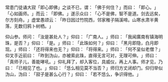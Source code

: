 常患门徒诵大寂「即心即佛」之谈不已，谓：​「佛于何住？​」而曰：​「即心。​」​「心如画师。​」而云：​「即佛。​」遂示众曰：​「心不是佛，智不是道。剑去远矣，尔方刻舟。​」虚堂愚颂云：​「昨日因过竹院西，邻家稚子隔溪啼。山寒水肃半黄落，无数归鸦卜树栖。​」

仰山参。师问：​「汝是甚处人？​」仰曰：​「广南人。​」师曰：​「我闻廣南有镇海明珠，是否？​」仰曰：​「是。​」师曰：​「此珠如何？​」仰曰：​「黑月即隐，白月即现。​」师曰：​「还将得来也无？​」仰曰：​「将得来。​」师曰：​「何不呈似老僧？​」仰叉手近前曰：​「昨到沩山，亦被索此珠，直得无言可对，无理可伸。​」师曰：​「真师子儿，善能哮吼。​」仰礼拜了，却入客位，具威仪，再上人事。师才见，乃曰：​「已相见了也。​」仰曰：​「恁么相见莫不当否？​」师归方丈闭却门。仰归举似沩山，沩曰：​「寂子是甚么心行？​」仰曰：​「若不恁么，争识得他。​」